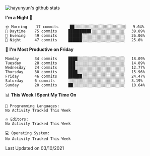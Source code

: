 
![hayunyun's github stats](https://github-readme-stats.vercel.app/api?username=hayunyun&show_icons=true)


<!--START_SECTION:waka-->
**I'm a Night 🦉** 

```text
🌞 Morning    17 commits     ██░░░░░░░░░░░░░░░░░░░░░░░   9.04% 
🌆 Daytime    75 commits     ██████████░░░░░░░░░░░░░░░   39.89% 
🌃 Evening    49 commits     ██████░░░░░░░░░░░░░░░░░░░   26.06% 
🌙 Night      47 commits     ██████░░░░░░░░░░░░░░░░░░░   25.0%

```
📅 **I'm Most Productive on Friday** 

```text
Monday       34 commits     ████░░░░░░░░░░░░░░░░░░░░░   18.09% 
Tuesday      28 commits     ███░░░░░░░░░░░░░░░░░░░░░░   14.89% 
Wednesday    24 commits     ███░░░░░░░░░░░░░░░░░░░░░░   12.77% 
Thursday     30 commits     ████░░░░░░░░░░░░░░░░░░░░░   15.96% 
Friday       46 commits     ██████░░░░░░░░░░░░░░░░░░░   24.47% 
Saturday     6 commits      ░░░░░░░░░░░░░░░░░░░░░░░░░   3.19% 
Sunday       20 commits     ██░░░░░░░░░░░░░░░░░░░░░░░   10.64%

```


📊 **This Week I Spent My Time On** 

```text
💬 Programming Languages: 
No Activity Tracked This Week

🔥 Editors: 
No Activity Tracked This Week

💻 Operating System: 
No Activity Tracked This Week

```


 Last Updated on 03/10/2021
<!--END_SECTION:waka-->

<!--
**hayunyun/hayunyun** is a ✨ _special_ ✨ repository because its `README.md` (this file) appears on your GitHub profile.

Here are some ideas to get you started:

- 🔭 I’m currently working on ...
- 🌱 I’m currently learning ...
- 👯 I’m looking to collaborate on ...
- 🤔 I’m looking for help with ...
- 💬 Ask me about ...
- 📫 How to reach me: ...
- 😄 Pronouns: ...
- ⚡ Fun fact: ...
-->
